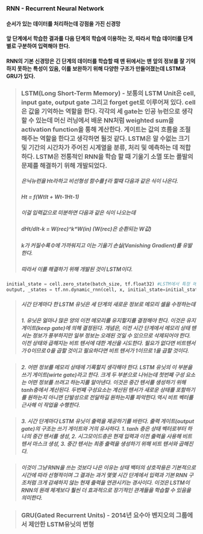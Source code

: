### RNN - Recurrent Neural Network

#### 순서가 있는 데이터를 처리하는데 강점을 가진 신경망
#### 앞 단계에서 학습한 결과를 다음 단계의 학습에 이용하는 것, 따라서 학습 데이터를 단계별로 구분하여 입력해야 한다.
#### RNN의 기본 신경망은 긴 단계의 데이터를 학습할 때 맨 뒤에서는 맨 앞의 정보를 잘 기억하지 못하는 특성이 있음, 이를 보완하기 위해 다양한 구조가 만들어졌는데 LSTM과 GRU가 있다.

> ### LSTM(Long Short-Term Memory) - 보통의 LSTM Unit은 cell, input gate, output gate 그리고 forget get로 이루어져 있다. cell은 값을 기억하는 역할을 한다. 각각의 세 gate는 인공 뉴런으로 생각할 수 있는데 머신 러닝에서 배운 NN처럼 weighted sum을 activation function을 통해 계산한다. 게이트는 값의 흐름을 조절해주는 역할을 한다고 생각하면 될것 같다. LSTM은 알 수없는 크기 및 기간의 시간차가 주어진 시계열을 분류, 처리 및 예측하는 데 적합하다. LSTM은 전통적인 RNN을 학습 할 때 기울기 소멸 또는 폴발의 문제를 해결하기 위해 개발되었다.
> ##### 은닉뉴런을 Ht라하고 비선형성 함수를 f라 할때 다음과 같은 식이 나온다.
> ##### Ht = f(Wt*It + Wt-1*Ht-1)
> ##### 이걸 입력값으로 미분하면 다음과 같은 식이 나오는데
> ##### dHt/dIt-k = W(rec)^k*W(in) (W(rec)은 순환되는 W값)
> ##### k가 커질수록 0에 가까워지고 이는 기울기 손실(Vanishing Gradient)를 유발한다.
> ##### 따라서 이를 해결하기 위해 개발된 것이 LSTM이다.
```python
initial_state = cell.zero_state(batch_size, tf.float32) #LSTM에서 특정 메모리 셀이 유지되어야 하는지에 대한 비트 텐서가 필요하다.
output, _states = tf.nn.dynamic_rnn(cell, x, initial_state=initial_state, dtype=tf.float32)
```
> ##### 시간 단계마다 한 LSTM 유닛은 세 단계의 새로운 정보로 메모리 셀을 수정하는데
> ##### 1. 유닛은 얼마나 많은 양의 이전 메모리를 유지할지를 결정해야 한다. 이것은 유지 게이트(keep gate)에 의해 결정된다. 개념은, 이전 시간 단계에서 메모리 상태 텐서는 정보가 풍부하지만 일부 정보는 오래된 것일 수 있으므로 삭제되어야 한다. 이전 상태와 곱해지는 비트 텐서에 대한 계산을 시도한다. 필요가 없다면 비트텐서가 0이므로 0을 곱할 것이고 필요하다면 비트 텐서가 1이므로 1을 곱할 것이다.

> ##### 2. 어떤 정보를 메모리 상태에 기록할지 생각해야 한다. LSTM 유닛의 이 부분을 쓰기 게이트(wirte gate)라고 한다. 크게 두 부분으로 나뉘는데 첫번째 구성 요소는 어떤 정보를 쓰려고 하는지를 알아낸다. 이것은 중간 텐서를 생성하기 위해 tanh층에서 계산된다. 두번째 구성요소는 계산된 텐서가 새로운 상태를 포함하기를 원하는지 아니면 단발성으로 전달하길 원하는지를 파악한다.역시 비트 벡터를 근사해 이 작업을 수행한다.

> ##### 3. 시간 단계마다 LSTM 유닛이 출력을 제공하기를 바란다. 출력 게이트(output gate)의 구조는 쓰기 게이트와 거의 유사하다. 1. tanh 층은 상태 벡터로부터 하나의 중간 텐서를 생성, 2. 시그모이드층은 현재 입력과 이전 출력을 사용해 비트 텐서 마스크 생성, 3. 중간 텐서는 최종 출력을 생성하기 위해 비트 텐서와 곱해진다.

> ##### 이것이 그냥 RNN을 쓰는 것보다 나은 이유는 상태 백터의 상호작용은 기본적으로 시간에 따라 선형적이며 그 결과는 과거 몇몇 시간 단계에서 입력과 기본 RNN 구조처럼 크게 감쇄하지 않는 현재 출력을 연관시키는 경사이다. 이것은 LSTM이 RNN의 원래 체계보다 훨씬 더 효과적으로 장기적인 관계들을 학습할 수 있음을 의미한다.

> ### GRU(Gated Recurrent Units) - 2014년 요수아 벤지오의 그룹에서 제안한 LSTM유닛의 변형